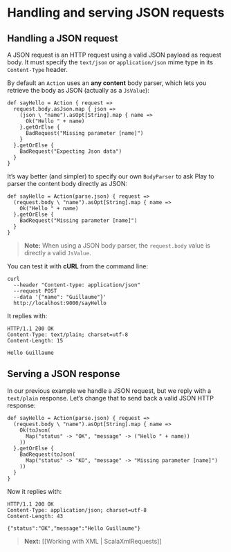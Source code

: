 # Handling and serving JSON requests

## Handling a JSON request

A JSON request is an HTTP request using a valid JSON payload as request body. It must specify the `text/json` or `application/json` mime type in its `Content-Type` header.

By default an `Action` uses an **any content** body parser, which lets you retrieve the body as JSON (actually as a `JsValue`):

```
def sayHello = Action { request =>
  request.body.asJson.map { json =>
    (json \ "name").asOpt[String].map { name =>
      Ok("Hello " + name)
    }.getOrElse {
      BadRequest("Missing parameter [name]")
    }
  }.getOrElse {
    BadRequest("Expecting Json data")
  }
}
```

It’s way better (and simpler) to specify our own `BodyParser` to ask Play to parser the content body directly as JSON:

```
def sayHello = Action(parse.json) { request =>
  (request.body \ "name").asOpt[String].map { name =>
    Ok("Hello " + name)
  }.getOrElse {
    BadRequest("Missing parameter [name]")
  }
}
```

> **Note:** When using a JSON body parser, the `request.body` value is directly a valid `JsValue`. 

You can test it with **cURL** from the command line:

```
curl 
  --header "Content-type: application/json" 
  --request POST 
  --data '{"name": "Guillaume"}' 
  http://localhost:9000/sayHello
```

It replies with:

```
HTTP/1.1 200 OK
Content-Type: text/plain; charset=utf-8
Content-Length: 15

Hello Guillaume
```

## Serving a JSON response

In our previous example we handle a JSON request, but we reply with a `text/plain` response. Let’s change that to send back a valid JSON HTTP response:

```
def sayHello = Action(parse.json) { request =>
  (request.body \ "name").asOpt[String].map { name =>
    Ok(toJson(
      Map("status" -> "OK", "message" -> ("Hello " + name))
    ))
  }.getOrElse {
    BadRequest(toJson(
      Map("status" -> "KO", "message" -> "Missing parameter [name]")
    ))
  }
}
```

Now it replies with:

```
HTTP/1.1 200 OK
Content-Type: application/json; charset=utf-8
Content-Length: 43

{"status":"OK","message":"Hello Guillaume"}
```

> **Next:** [[Working with XML | ScalaXmlRequests]]
